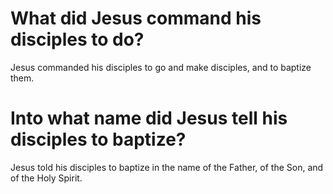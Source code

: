 # What did Jesus command his disciples to do?

Jesus commanded his disciples to go and make disciples, and to baptize them.

# Into what name did Jesus tell his disciples to baptize?

Jesus told his disciples to baptize in the name of the Father, of the Son, and of the Holy Spirit.
